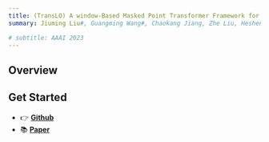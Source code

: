 ```yaml
---
title: (TransLO) A window-Based Masked Point Transformer Framework for Large-Scale Lidar Odometry
summary: Jiuming Liu#, Guangming Wang#, Chaokang Jiang, Zhe Liu, Hesheng Wang* (AAAI 2023)

# subtitle: AAAI 2023
---
```



## Overview


## Get Started

- 👉 [**Github**](https://github.com/IRMVLab/TransLO)
- 📚 [**Paper**](https://ojs.aaai.org/index.php/AAAI/article/view/25256)
